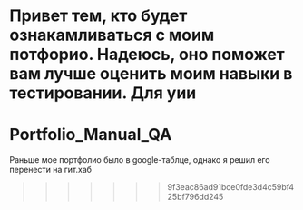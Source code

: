 
Привет тем, кто будет ознакамливаться с моим потфорио.
Надеюсь, оно поможет вам лучше оценить моим навыки в тестировании.
Для уии
=======
# Portfolio_Manual_QA
Раньше мое портфолио было в google-таблце, однако я решил его перенести на гит.хаб
>>>>>>> 9f3eac86ad91bce0fde3d4c59bf425bf796dd245

